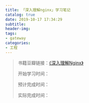 ```yaml
---
title: 「深入理解nginx」学习笔记
catalog: true
date: 2019-10-17 17:34:29
subtitle:
header-img:
tags:
- gateway
categories:
- 工程
---
```

> 书籍豆瓣链接：[《深入理解Nginx》](https://book.douban.com/subject/26745255/)
> 
> 开始学习时间：
> 
> 预计完成时间：
> 
> 实际完成时间：

